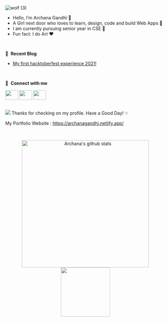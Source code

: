![wolf (3)](https://user-images.githubusercontent.com/74424757/111020129-90822900-83e9-11eb-9f56-97a3afb87845.jpg)
- Hello, I’m Archana Gandhi 🌺
- A Girl next door who loves to learn, design, code and build Web Apps 🚀
- I am currently pursuing senior year in CSE 🏁
- Fun fact: I do Art ❤

<br>

📕 &nbsp;**Recent Blog**
<!-- BLOG-POST-LIST:START -->
- [My first hacktoberfest experience 2021!](https://dev.to/archanagandhi/my-first-hacktoberfest-experience-2021--39po)
<!-- BLOG-POST-LIST:END -->

<br>

🔗 &nbsp;**Connect with me**
<p align="left">
<a href="https://dev.to/archanagandhi" target="blank"><img align="center" src="https://user-images.githubusercontent.com/74424757/142349248-cf18b091-bf45-4111-85f2-e59daef5319c.png" height="30" width="40" /></a>
<a href="https://www.linkedin.com/in/archana-gandhi-04a27b184/" target="blank"><img align="center" src="https://raw.githubusercontent.com/rahuldkjain/github-profile-readme-generator/master/src/images/icons/Social/linked-in-alt.svg" height="30" width="40" /></a>
<a href="https://medium.com/@archanagandhi17" target="blank"><img align="center" src="https://user-images.githubusercontent.com/74424757/142349302-0bd25587-aebe-428f-b3fa-25b476eb83ab.png" height="30" width="40" /></a>

 <br>
 <br>
 
 ![](https://visitor-badge.laobi.icu/badge?page_id=archanagandhi)
 Thanks for checking on my profile. Have a Good Day! ✨
 
 My Portfolio Website : https://archanagandhi.netlify.app/
 
 <br>
 
<p align=center>
<a href="https://github.com/archanagandhi">
  <img width= "400px"align="center" src="https://github-readme-stats.vercel.app/api?username=archanagandhi&show_icons=true&include_all_commits=true&count_private=true&theme=algolia" alt="Archana's github stats" />
</a>
<a href="https://github.com/archanagandhi">
  <img height="155px" align="center" src="https://github-readme-stats.vercel.app/api/top-langs/?username=archanagandhi&layout=compact&card_width=230&theme=algolia"/>
</a>
 </p>

<!---
archanagandhi/archanagandhi is a ✨ special ✨ repository because its `README.md` (this file) appears on your GitHub profile.
You can click the Preview link to take a look at your changes.
--->
